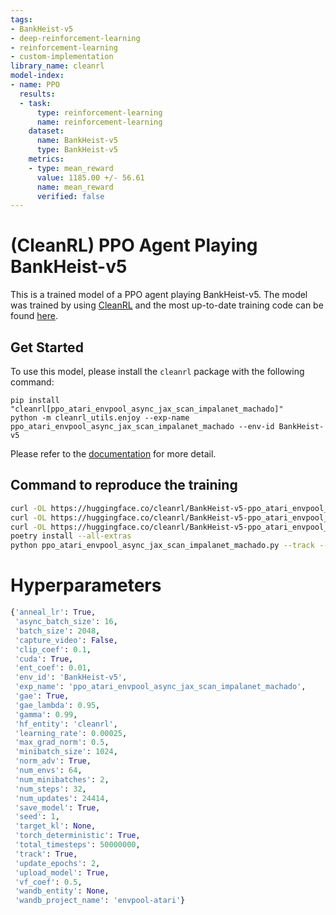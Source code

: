 ```yaml
---
tags:
- BankHeist-v5
- deep-reinforcement-learning
- reinforcement-learning
- custom-implementation
library_name: cleanrl
model-index:
- name: PPO
  results:
  - task:
      type: reinforcement-learning
      name: reinforcement-learning
    dataset:
      name: BankHeist-v5
      type: BankHeist-v5
    metrics:
    - type: mean_reward
      value: 1185.00 +/- 56.61
      name: mean_reward
      verified: false
---
```


# (CleanRL) **PPO** Agent Playing **BankHeist-v5**

This is a trained model of a PPO agent playing BankHeist-v5.
The model was trained by using [CleanRL](https://github.com/vwxyzjn/cleanrl) and the most up-to-date training code can be
found [here](https://github.com/vwxyzjn/cleanrl/blob/master/cleanrl/ppo_atari_envpool_async_jax_scan_impalanet_machado.py).

## Get Started

To use this model, please install the `cleanrl` package with the following command:

```
pip install "cleanrl[ppo_atari_envpool_async_jax_scan_impalanet_machado]"
python -m cleanrl_utils.enjoy --exp-name ppo_atari_envpool_async_jax_scan_impalanet_machado --env-id BankHeist-v5
```

Please refer to the [documentation](https://docs.cleanrl.dev/get-started/zoo/) for more detail.


## Command to reproduce the training

```bash
curl -OL https://huggingface.co/cleanrl/BankHeist-v5-ppo_atari_envpool_async_jax_scan_impalanet_machado-seed1/raw/main/ppo_atari_envpool_async_jax_scan_impalanet_machado.py
curl -OL https://huggingface.co/cleanrl/BankHeist-v5-ppo_atari_envpool_async_jax_scan_impalanet_machado-seed1/raw/main/pyproject.toml
curl -OL https://huggingface.co/cleanrl/BankHeist-v5-ppo_atari_envpool_async_jax_scan_impalanet_machado-seed1/raw/main/poetry.lock
poetry install --all-extras
python ppo_atari_envpool_async_jax_scan_impalanet_machado.py --track --wandb-project-name envpool-atari --save-model --upload-model --hf-entity cleanrl --env-id BankHeist-v5 --seed 1
```

# Hyperparameters
```python
{'anneal_lr': True,
 'async_batch_size': 16,
 'batch_size': 2048,
 'capture_video': False,
 'clip_coef': 0.1,
 'cuda': True,
 'ent_coef': 0.01,
 'env_id': 'BankHeist-v5',
 'exp_name': 'ppo_atari_envpool_async_jax_scan_impalanet_machado',
 'gae': True,
 'gae_lambda': 0.95,
 'gamma': 0.99,
 'hf_entity': 'cleanrl',
 'learning_rate': 0.00025,
 'max_grad_norm': 0.5,
 'minibatch_size': 1024,
 'norm_adv': True,
 'num_envs': 64,
 'num_minibatches': 2,
 'num_steps': 32,
 'num_updates': 24414,
 'save_model': True,
 'seed': 1,
 'target_kl': None,
 'torch_deterministic': True,
 'total_timesteps': 50000000,
 'track': True,
 'update_epochs': 2,
 'upload_model': True,
 'vf_coef': 0.5,
 'wandb_entity': None,
 'wandb_project_name': 'envpool-atari'}
```
    